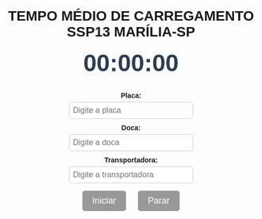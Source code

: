 <MERCADO LIVRE>
<html lang="pt-br">
<head>
  <meta charset="UTF-8" />
  <title>Contador com Senha e Envio</title>
  <style>
    body {
      font-family: Arial, sans-serif;
      text-align: center;
      margin-top: 30px;
      transition: background-color 0.5s ease;
    }
    #contador {
      font-size: 48px;
      font-weight: bold;
      color: #2c3e50;
      margin-bottom: 20px;
      font-variant-numeric: tabular-nums;
    }
    label {
      display: inline-block;
      margin-top: 10px;
      margin-bottom: 5px;
      font-weight: bold;
    }
    input[type="text"] {
      font-size: 16px;
      padding: 7px;
      width: 250px;
      border: 1px solid #ccc;
      border-radius: 5px;
    }
    button {
      font-size: 18px;
      padding: 10px 20px;
      margin: 15px 10px 10px 10px;
      cursor: pointer;
      border: none;
      border-radius: 5px;
      background-color: #3498db;
      color: white;
      transition: background-color 0.3s;
    }
    button:disabled {
      background-color: #999;
      cursor: not-allowed;
    }
    button:hover:not(:disabled) {
      background-color: #2980b9;
    }
    #dadosInseridos {
      margin-top: 30px;
      font-size: 18px;
      color: #34495e;
      line-height: 1.5;
      max-width: 400px;
      margin-left: auto;
      margin-right: auto;
      text-align: left;
      white-space: pre-wrap;
    }
  </style>
</head>
<body>

  <h1>TEMPO MÉDIO DE CARREGAMENTO SSP13 MARÍLIA-SP</h1>

  <div id="contador">00:00:00</div>

  <div>
    <label for="placa">Placa:</label><br/>
    <input type="text" id="placa" placeholder="Digite a placa" />
  </div>
  <div>
    <label for="doca">Doca:</label><br/>
    <input type="text" id="doca" placeholder="Digite a doca" />
  </div>
  <div>
    <label for="transportadora">Transportadora:</label><br/>
    <input type="text" id="transportadora" placeholder="Digite a transportadora" />
  </div>

  <div>
    <button id="iniciarBtn" disabled>Iniciar</button>
    <button id="pararBtn" disabled>Parar</button>
    <!-- botão resetar removido -->
  </div>

  <div id="dadosInseridos"></div>

  <script>
    const URL_WEB_APP = "URL_DO_SEU_WEB_APP"; // coloque aqui sua URL do Apps Script

    const SENHA_CORRETA = "MELI123";

    let totalSegundos = 0;
    const maxSegundos = 40 * 60; // 40 minutos
    const contadorElement = document.getElementById('contador');
    const iniciarBtn = document.getElementById('iniciarBtn');
    const pararBtn = document.getElementById('pararBtn');
    // resetarBtn removido

    const placaInput = document.getElementById('placa');
    const docaInput = document.getElementById('doca');
    const transportadoraInput = document.getElementById('transportadora');

    const dadosInseridos = document.getElementById('dadosInseridos');

    let intervalo = null;

    function formatarTempo(segundos) {
      const hrs = Math.floor(segundos / 3600);
      const mins = Math.floor((segundos % 3600) / 60);
      const segs = segundos % 60;

      return (
        String(hrs).padStart(2, '0') + ':' +
        String(mins).padStart(2, '0') + ':' +
        String(segs).padStart(2, '0')
      );
    }

    function atualizarFundo(segundos) {
      if (segundos <= 15) {
        document.body.style.backgroundColor = 'green';
      } else if (segundos <= 30) {
        document.body.style.backgroundColor = 'yellow';
      } else {
        document.body.style.backgroundColor = 'red';
      }
    }

    function atualizarContador() {
      totalSegundos++;
      contadorElement.textContent = formatarTempo(totalSegundos);
      atualizarFundo(totalSegundos);

      if (totalSegundos >= maxSegundos) {
        clearInterval(intervalo);
        intervalo = null;
        iniciarBtn.disabled = false;
        pararBtn.disabled = true;
        // resetarBtn removido
      }
    }

    function validarCampos() {
      const placa = placaInput.value.trim();
      const doca = docaInput.value.trim();
      const transportadora = transportadoraInput.value.trim();

      const valido = placa !== "" && doca !== "" && transportadora !== "";
      iniciarBtn.disabled = !valido;
    }

    placaInput.addEventListener('input', validarCampos);
    docaInput.addEventListener('input', validarCampos);
    transportadoraInput.addEventListener('input', validarCampos);

    iniciarBtn.addEventListener('click', () => {
      if (intervalo) return;

      const placa = placaInput.value.trim();
      const doca = docaInput.value.trim();
      const transportadora = transportadoraInput.value.trim();

      dadosInseridos.textContent =
        `Dados Iniciados:\nPlaca: ${placa}\nDoca: ${doca}\nTransportadora: ${transportadora}`;

      placaInput.disabled = true;
      docaInput.disabled = true;
      transportadoraInput.disabled = true;

      iniciarBtn.disabled = true;
      pararBtn.disabled = false;
      // resetarBtn removido

      intervalo = setInterval(atualizarContador, 1000);
    });

    pararBtn.addEventListener('click', () => {
      if (!intervalo) return;

      const senha = prompt("Digite a senha para parar:");
      if (senha !== SENHA_CORRETA) {
        alert("Senha incorreta! Operação cancelada.");
        return;
      }

      clearInterval(intervalo);
      intervalo = null;

      enviarDados();

      // Aqui fazemos o reset automático (limpa campos, contador, etc)
      totalSegundos = 0;
      contadorElement.textContent = formatarTempo(totalSegundos);
      document.body.style.backgroundColor = '';

      placaInput.value = "";
      docaInput.value = "";
      transportadoraInput.value = "";
      placaInput.disabled = false;
      docaInput.disabled = false;
      transportadoraInput.disabled = false;

      dadosInseridos.textContent = "";

      iniciarBtn.disabled = true;
      pararBtn.disabled = true;
      // resetarBtn removido
    });

    function enviarDados() {
      const placa = placaInput.value.trim();
      const doca = docaInput.value.trim();
      const transportadora = transportadoraInput.value.trim();
      const tempo = formatarTempo(totalSegundos);

      fetch(URL_WEB_APP, {
        method: "POST",
        mode: "cors",
        headers: {
          "Content-Type": "application/json"
        },
        body: JSON.stringify({
          placa,
          doca,
          transportadora,
          tempo
        })
      })
      .then(response => {
        if (!response.ok) {
          throw new Error(`HTTP error! Status: ${response.status}`);
        }
        return response.json();
      })
      .then(data => {
        if(data.status === "success") {
          alert("Dados enviados com sucesso!");
        } else {
          alert("Erro ao enviar dados: " + (data.message || "Desconhecido"));
        }
      })
      .catch(error => {
        alert("Falha ao enviar dados: " + error);
      });
    }

    // Inicialização
    contadorElement.textContent = formatarTempo(totalSegundos);
    document.body.style.backgroundColor = '';
    iniciarBtn.disabled = true;
    pararBtn.disabled = true;
    // resetarBtn removido
  </script>

</body>
</html>
